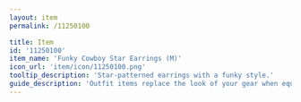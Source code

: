 ```yaml
---
layout: item
permalink: /11250100

title: Item
id: '11250100'
item_name: 'Funky Cowboy Star Earrings (M)'
icon_url: 'item/icon/11250100.png'
tooltip_description: 'Star-patterned earrings with a funky style.'
guide_description: 'Outfit items replace the look of your gear when equipped.'
---
```

